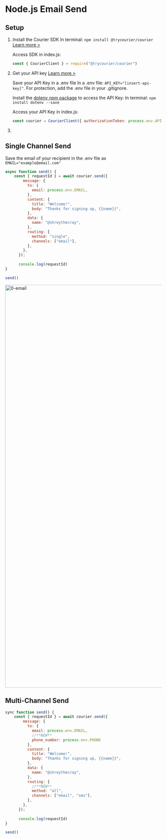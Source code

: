# Node.js Email Send

## Setup

1. Install the Courier SDK
   In terminal: ```npm install @trycourier/courier```
   [Learn more >](https://www.courier.com/docs/guides/getting-started/nodejs/#using-the-sdk)

   Access SDK in index.js:
   ```javascript
   const { CourierClient } = require("@trycourier/courier")
   ```

2. Get your API key
   [Learn more >](https://www.courier.com/docs/guides/getting-started/nodejs/#getting-your-api-keys)

   Save your API Key in a .env file
   In a .env file: ```API_KEY="[insert-api-key]"```. For protection, add the .env file in your .gitignore.

   Install the [dotenv npm package](https://www.npmjs.com/package/dotenv) to access the API Key:
   In terminal: ```npm install dotenv --save```

   Access your API Key in index.js:
   ```javascript
   const courier = CourierClient({ authorizationToken: process.env.API_KEY });
   ```

3. 

## Single Channel Send

Save the email of your recipient in the .env file as `EMAIL="example@email.com"`

```javascript
async function send() {
    const { requestId } = await courier.send({
        message: {
          to: {
            email: process.env.EMAIL,
          },
          content: {
            title: "Welcome!",
            body: "Thanks for signing up, {{name}}",
          },
          data: {
            name: "@shreythecray",
          },
          routing: {
            method: "single",
            channels: ["email"],
          },
        },
      });
      
      console.log(requestId)
}

send()
```

<img width="1293" alt="0-email" src="https://user-images.githubusercontent.com/28051494/179698659-55f4e35b-da44-41ec-847f-89cad2188f9f.png">


## Multi-Channel Send

```javascript
sync function send() {
    const { requestId } = await courier.send({
        message: {
          to: {
            email: process.env.EMAIL,
            //**NEW**
            phone_number: process.env.PHONE
          },
          content: {
            title: "Welcome!",
            body: "Thanks for signing up, {{name}}",
          },
          data: {
            name: "@shreythecray",
          },
          routing: {
            //**NEW**
            method: "all",
            channels: ["email", "sms"],
          },
        },
      });
      
      console.log(requestId)
}

send()
```
